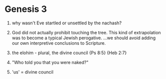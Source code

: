 # Genesis 3

1) why wasn't Eve startled or unsettled by the nachash?


3) God did not actually prohibit touching the tree.
This kind of extrapolation was to become a typical Jewish perogative.
...we should avoid adding our own interpretive conclusions to Scripture.


5) the elohim - plural, the divine council
	{Ps 8:5} {Heb 2:7}


11) "Who told you that you were naked?"


22) 'us' = divine council

